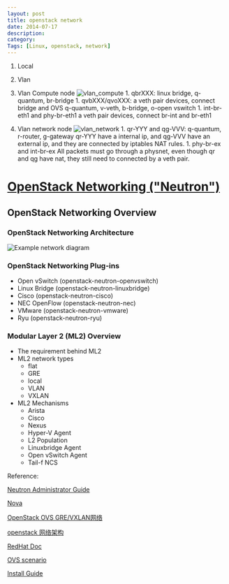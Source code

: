 ```yaml
---
layout: post
title: openstack network
date: 2014-07-17
description:
category:
Tags: [Linux, openstack, network]
---
```


1. Local

2. Vlan
  1. Vlan Compute node
![vlan_compute](/media/pic/openstack/vlan_compute.png)
    1. qbrXXX: linux bridge, q-quantum, br-bridge
    1. qvbXXX/qvoXXX: a veth pair devices, connect bridge and OVS
    	q-quantum, v-veth, b-bridge, o-open vswitch
    1. int-br-eth1 and phy-br-eth1
        a veth pair devices, connect br-int and br-eth1
  2. Vlan network node
![vlan_network](/media/pic/openstack/vlan_network.png)
    1. qr-YYY and qg-VVV: q-quantum, r-router, g-gateway
        qr-YYY have a internal ip, and qg-VVV have an external ip, and they
	are connected by iptables NAT rules.
    1. phy-br-ex and int-br-ex
       All packets must go through a physnet, even though qr and qg have nat,
       they still need to connected by a veth pair.




# [OpenStack Networking ("Neutron")](https://wiki.openstack.org/wiki/Neutron)

## OpenStack Networking Overview

### OpenStack Networking Architecture
![Example network diagram](https://access.redhat.com/documentation/en-US/Red_Hat_Enterprise_Linux_OpenStack_Platform/5/html/Installation_and_Configuration_Guide/images/5113.png)

### OpenStack Networking Plug-ins
* Open vSwitch (openstack-neutron-openvswitch)
* Linux Bridge (openstack-neutron-linuxbridge) 
* Cisco (openstack-neutron-cisco)
* NEC OpenFlow (openstack-neutron-nec)
* VMware (openstack-neutron-vmware)
* Ryu (openstack-neutron-ryu) 

### Modular Layer 2 (ML2) Overview
* The requirement behind ML2
* ML2 network types
    * flat
    * GRE
    * local
    * VLAN
    * VXLAN
* ML2 Mechanisms
    * Arista
    * Cisco
    * Nexus
    * Hyper-V Agent
    * L2 Population
    * Linuxbridge Agent
    * Open vSwitch Agent
    * Tail-f NCS 



Reference:

[Neutron Administrator Guide](http://docs.openstack.org/admin-guide-cloud/content/ch_networking.html)

[Nova](http://www.ibm.com/developerworks/cn/cloud/library/1402_chenhy_openstacknetwork/)

[OpenStack OVS GRE/VXLAN网络](http://blog.sina.com.cn/s/blog_6de3aa8a0101pfgz.html)

[ openstack 网络架构](http://blog.csdn.net/beginning1126/article/details/41172365)

[RedHat Doc](https://access.redhat.com/documentation/zh-CN/Red_Hat_Enterprise_Linux_OpenStack_Platform/)

[OVS scenario](https://access.redhat.com/documentation/en-US/Red_Hat_Enterprise_Linux_OpenStack_Platform/5/html/Cloud_Administrator_Guide/section_networking-scenarios.html#under_the_hood_openvswitch)

[Install Guide](https://access.redhat.com/documentation/en-US/Red_Hat_Enterprise_Linux_OpenStack_Platform/5/html/Installation_and_Configuration_Guide/chap-OpenStack_Networking_Service_Installation.html)

